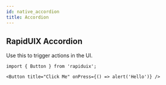 ```yaml
---
id: native_accordion
title: Accordion
---
```


## RapidUIX Accordion

Use this to trigger actions in the UI.

```tsx live
import { Button } from 'rapiduix';

<Button title="Click Me" onPress={() => alert('Hello')} />
